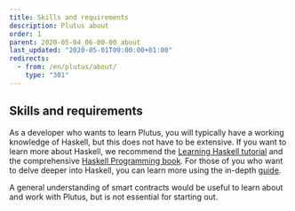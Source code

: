 ```yaml
---
title: Skills and requirements
description: Plutus about
order: 1
parent: 2020-05-04_06-00-00_about
last_updated: "2020-05-01T09:00:00+01:00"
redirects:
  - from: /en/plutus/about/
    type: "301"
---
```

## Skills and requirements

As a developer who wants to learn Plutus, you will typically have a working knowledge of Haskell, but this does not have to be extensive. If you want to learn more about Haskell, we recommend the [Learning Haskell tutorial](http://tutorial.learninghaskell.com) and the comprehensive [Haskell Programming book](http://haskellbook.com). For those of you who want to delve deeper into Haskell, you can learn more using the in-depth [guide](http://learnyouahaskell.com). 

A general understanding of smart contracts would be useful to learn about and work with Plutus, but is not essential for starting out.
